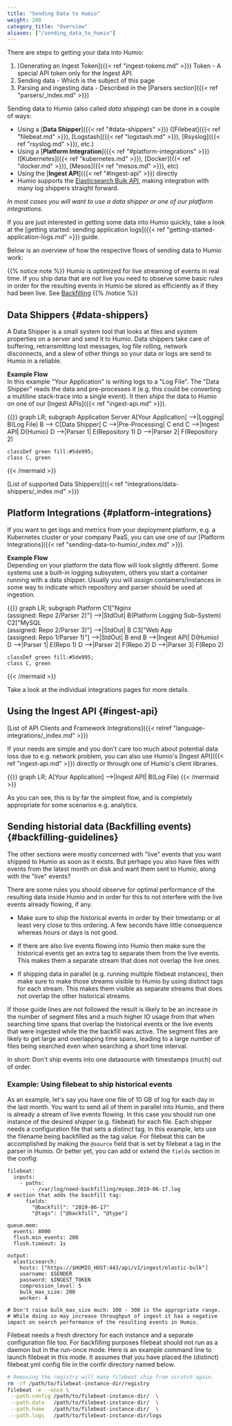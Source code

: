 ```yaml
---
title: "Sending Data to Humio"
weight: 200
category_title: "Overview"
aliases: ["/sending_data_to_humio"]
---
```


There are steps to getting your data into Humio:

1. [Generating an Ingest Token]({{< ref "ingest-tokens.md" >}}) Token - A special API token only for the Ingest API.
1. Sending data - Which is the subject of this page
1. Parsing and ingesting data - Described in the [Parsers section]({{< ref "parsers/_index.md" >}})

Sending data to Humio (also called _data shipping_) can be done in a couple of ways:

- Using a [**Data Shipper**]({{< ref "#data-shippers" >}}) ([Filebeat]({{< ref "filebeat.md" >}}), [Logstash]({{< ref "logstash.md" >}}), [Rsyslog]({{< ref "rsyslog.md" >}}), etc.)
- Using a [**Platform Integration**]({{< ref "#platform-integrations" >}}) ([Kubernetes]({{< ref "kubernetes.md" >}}), [Docker]({{< ref "docker.md" >}}), [Mesos]({{< ref "mesos.md" >}}), etc)
- Using the [**Ingest API**]({{< ref "#ingest-api" >}}) directly
- Humio supports the [Elasticsearch Bulk API](https://www.elastic.co/guide/en/elasticsearch/reference/6.x/docs-bulk.html), making integration with many log shippers straight forward.

_In most cases you will want to use a data shipper or one of our platform integrations._

If you are just interested in getting some data into Humio quickly, take a look at
the [getting started: sending application logs]({{< ref "getting-started-application-logs.md" >}}) guide.

Below is an overview of how the respective flows of sending data to Humio work:

{{% notice note %}}
Humio is optimized for live streaming of events in real time. If you
ship data that are *not* live you need to observe some basic rules in order
for the resulting events in Humio be stored as efficiently as if they
had been live. See [Backfilling](#backfilling-guidelines)
{{% /notice  %}}


## Data Shippers {#data-shippers}

A Data Shipper is a small system tool that looks at files and system properties
on a server and send it to Humio. Data shippers take care of buffering, retransmitting
lost messages, log file rolling, network disconnects, and a slew of other things
so your data or logs are send to Humio in a reliable.

**Example Flow**  
In this example "Your Application" is writing logs to a "Log File".
The "Data Shipper" reads the data and pre-processes it (e.g. this could be
converting a multiline stack-trace into a single event).
It then _ships_ the data to Humio on one of our [Ingest APIs]({{< ref "ingest-api.md" >}}).

{{<mermaid align="left">}}
graph LR;
    subgraph Application Server
    A[Your Application] -->|Logging| B(Log File)
    B --> C[Data Shipper]
    C -->|Pre-Processing| C
    end
    C -->|Ingest API| D{Humio}
    D -->|Parser 1| E(Repository 1)
    D -->|Parser 2| F(Repository 2)

    classDef green fill:#5de995;
    class C, green
{{< /mermaid >}}

[List of supported Data Shippers]({{< ref "integrations/data-shippers/_index.md" >}})


## Platform Integrations {#platform-integrations}

If you want to get logs and metrics from your deployment platform, e.g. a Kubernetes cluster or your company PaaS,
you can use one of our [Platform Integrations]({{< ref "sending-data-to-humio/_index.md" >}}).

**Example Flow**  
Depending on your platform the data flow will look slightly different. Some systems
use a built-in logging subsystem, others you start a container running with a data shipper.
Usually you will _assign_ containers/instances in some way to indicate which repository and parser
should be used at ingestion.

{{<mermaid align="left">}}
graph LR;
    subgraph Platform
    C1["Nginx<br/>(assigned: Repo 2/Parser 2)"]   -->|StdOut| B(Platform Logging Sub-System)
    C2["MySQL<br/>(assigned: Repo 2/Parser 3)"]   -->|StdOut| B
    C3["Web App<br/>(assigned: Repo 1/Parser 1)"] -->|StdOut| B
    end
    B -->|Ingest API| D{Humio}
    D -->|Parser 1| E(Repo 1)
    D -->|Parser 2| F(Repo 2)
    D -->|Parser 3| F(Repo 2)


    classDef green fill:#5de995;
    class C, green
{{< /mermaid >}}

Take a look at the individual integrations pages for more details.

## Using the Ingest API {#ingest-api}

[List of API Clients and Framework Integrations]({{< relref "language-integrations/_index.md" >}})

If your needs are simple and you don't care too much about potential data loss due
to e.g. network problem, you can also use Humio's [Ingest API]({{< ref "ingest-api.md" >}}) directly
or through one of Humio's client libraries.

{{<mermaid align="left">}}
graph LR;
    A[Your Application] -->|Ingest API| B(Log File)
{{< /mermaid >}}

As you can see, this is by far the simplest flow, and is completely appropriate
for some scenarios e.g. analytics.

## Sending historial data (Backfilling events) {#backfilling-guidelines}

The other sections were mostly concerned with "live" events that you
want shipped to Humio as soon as it exists.  But perhaps you also have
files with events from the latest month on disk and want them sent to
Humio, along with the "live" events?

There are some rules you should observe for optimal
performance of the resulting data inside Humio and in order for this
to not interfere with the live events already flowing, if any.

* Make sure to ship the historical events in order by their timestamp
  or at least very close to this ordering. A few seconds have little
  consequence whereas hours or days is not good.

* If there are also live events flowing into Humio then make sure the
  historical events get an extra tag to separate them from the live
  events. This makes them a separate stream that does not overlap the live ones.

* If shipping data in parallel (e.g. running multiple filebeat
  instances), then make sure to make those streams visible to Humio by
  using distinct tags for each stream. This makes them visible as separate
  streams that does not overlap the other historical streams.

If those guide lines are not followed the result is likely to be an
increase in the number of segment files and a much higher IO usage
from that when searching time spans that overlap the historical events
or the live events that were ingested while the the backfill was
active. The segment files are likely to get large and overlapping time
spans, leading to a large number of files being searched even when
searching a short time interval.

In short: Don't ship events into one datasource with timestamps (much) out of order.

### Example: Using filebeat to ship historical events

As an example, let's say you have one file of 10 GB of log for each
day in the last month. You want to send all of them in parallel into
Humio, and there is already a stream of live events flowing. In this
case you should run one instance of the desired shipper
(e.g. filebeat) for each file. Each shipper needs a configuration file
that sets a distinct tag. In this example, lets use the filename being
backfilled as the tag value. For filebeat this can be accomplished by
making the `@source` field that is set by filebeat a tag in the parser
in Humio. Or better yet, you can add or extend the `fields` section in
the config:

```
filebeat:
  inputs:
    - paths:
        - /var/log/need-backfilling/myapp.2019-06-17.log
# section that adds the backfill tag:
      fields:
        "@backfill": "2019-06-17"
        "@tags": ["@backfill", "@type"]

queue.mem:
  events: 8000
  flush.min_events: 200
  flush.timeout: 1s

output:
  elasticsearch:
    hosts: ["https://$HUMIO_HOST:443/api/v1/ingest/elastic-bulk"]
    username: $SENDER
    password: $INGEST_TOKEN
    compression_level: 5
    bulk_max_size: 200
    worker: 4

# Don't raise bulk_max_size much: 100 - 300 is the appropriate range.
# While doing so may increase throughput of ingest it has a negative impact on search performance of the resulting events in Humio.
```

Filebeat needs a fresh directory for each instance and a separate
configuration file too. For backfilling purposes filebeat should not
run as a daemon but in the run-once mode. Here is an example command
line to launch filebeat in this mode. It assumes that you have placed
the (distinct) filebeat.yml config file in the confir directory named
below.

``` bash
# Removing the registry will make filebeat ship from scratch again.
rm -rf /path/to/filebeat-instance-dir/registry
filebeat -e --once \
 --path.config /path/to/filebeat-instance-dir/  \
 --path.data   /path/to/filebeat-instance-dir/  \
 --path.home   /path/to/filebeat-instance-dir/  \
 --path.logs   /path/to/filebeat-instance-dir/logs
```

